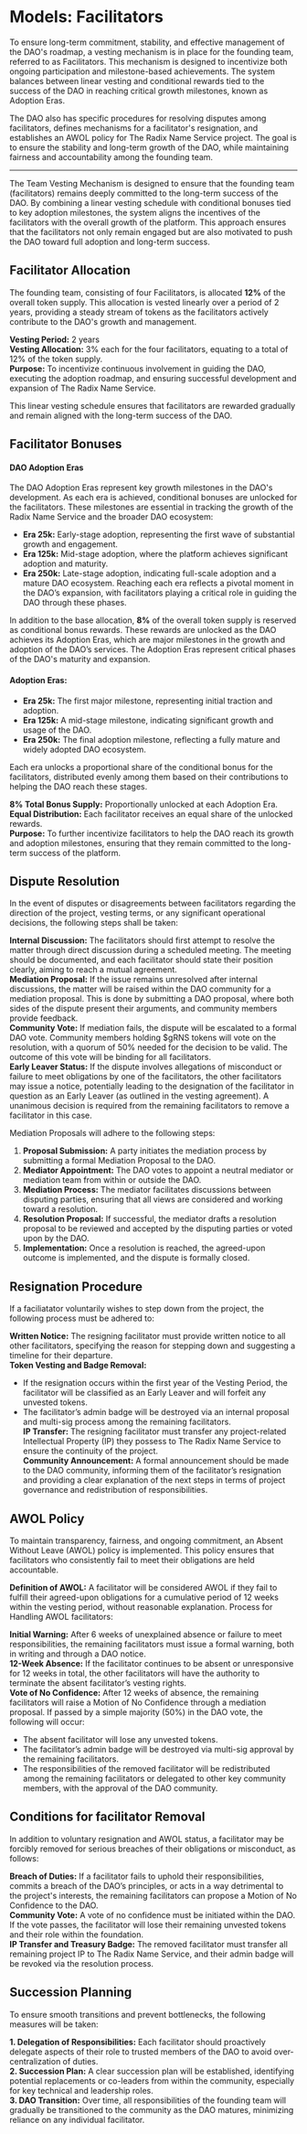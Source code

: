 # Models: Facilitators

To ensure long-term commitment, stability, and effective management of the DAO's roadmap, a vesting mechanism is in place for the founding team, referred to as Facilitators. This mechanism is designed to incentivize both ongoing participation and milestone-based achievements. The system balances between linear vesting and conditional rewards tied to the success of the DAO in reaching critical growth milestones, known as Adoption Eras.

The DAO also has specific procedures for resolving disputes among facilitators, defines mechanisms for a facilitator's resignation, and establishes an AWOL policy for The Radix Name Service project. The goal is to ensure the stability and long-term growth of the DAO, while maintaining fairness and accountability among the founding team.

---

The Team Vesting Mechanism is designed to ensure that the founding team (facilitators) remains deeply committed to the long-term success of the DAO. By combining a linear vesting schedule with conditional bonuses tied to key adoption milestones, the system aligns the incentives of the facilitators with the overall growth of the platform. This approach ensures that the facilitators not only remain engaged but are also motivated to push the DAO toward full adoption and long-term success.

## Facilitator Allocation

The founding team, consisting of four Facilitators, is allocated **12%** of the overall token supply. This allocation is vested linearly over a period of 2 years, providing a steady stream of tokens as the facilitators actively contribute to the DAO's growth and management.

**Vesting Period:** 2 years<br />
**Vesting Allocation:** 3% each for the four facilitators, equating to a total of 12% of the token supply.<br />
**Purpose:** To incentivize continuous involvement in guiding the DAO, executing the adoption roadmap, and ensuring successful development and expansion of The Radix Name Service.

This linear vesting schedule ensures that facilitators are rewarded gradually and remain aligned with the long-term success of the DAO.

## Facilitator Bonuses

#### DAO Adoption Eras

The DAO Adoption Eras represent key growth milestones in the DAO's development. As each era is achieved, conditional bonuses are unlocked for the facilitators. These milestones are essential in tracking the growth of the Radix Name Service and the broader DAO ecosystem:

- **Era 25k:** Early-stage adoption, representing the first wave of substantial growth and engagement.
- **Era 125k:** Mid-stage adoption, where the platform achieves significant adoption and maturity.
- **Era 250k:** Late-stage adoption, indicating full-scale adoption and a mature DAO ecosystem.
Reaching each era reflects a pivotal moment in the DAO’s expansion, with facilitators playing a critical role in guiding the DAO through these phases.

In addition to the base allocation, **8%** of the overall token supply is reserved as conditional bonus rewards. These rewards are unlocked as the DAO achieves its Adoption Eras, which are major milestones in the growth and adoption of the DAO’s services. The Adoption Eras represent critical phases of the DAO's maturity and expansion.

#### Adoption Eras:
- **Era 25k:** The first major milestone, representing initial traction and adoption.
- **Era 125k:** A mid-stage milestone, indicating significant growth and usage of the DAO.
- **Era 250k:** The final adoption milestone, reflecting a fully mature and widely adopted DAO ecosystem.

Each era unlocks a proportional share of the conditional bonus for the facilitators, distributed evenly among them based on their contributions to helping the DAO reach these stages.

**8% Total Bonus Supply:** Proportionally unlocked at each Adoption Era.<br />
**Equal Distribution:** Each facilitator receives an equal share of the unlocked rewards.<br />
**Purpose:** To further incentivize facilitators to help the DAO reach its growth and adoption milestones, ensuring that they remain committed to the long-term success of the platform.

## Dispute Resolution

In the event of disputes or disagreements between facilitators regarding the direction of the project, vesting terms, or any significant operational decisions, the following steps shall be taken:

**Internal Discussion:** The facilitators should first attempt to resolve the matter through direct discussion during a scheduled meeting. The meeting should be documented, and each facilitator should state their position clearly, aiming to reach a mutual agreement.<br />
**Mediation Proposal:** If the issue remains unresolved after internal discussions, the matter will be raised within the DAO community for a mediation proposal. This is done by submitting a DAO proposal, where both sides of the dispute present their arguments, and community members provide feedback.<br />
**Community Vote:** If mediation fails, the dispute will be escalated to a formal DAO vote. Community members holding $gRNS tokens will vote on the resolution, with a quorum of 50% needed for the decision to be valid. The outcome of this vote will be binding for all facilitators.<br />
**Early Leaver Status:** If the dispute involves allegations of misconduct or failure to meet obligations by one of the facilitators, the other facilitators may issue a notice, potentially leading to the designation of the facilitator in question as an Early Leaver (as outlined in the vesting agreement). A unanimous decision is required from the remaining facilitators to remove a facilitator in this case.

Mediation Proposals will adhere to the following steps:

1. **Proposal Submission:** A party initiates the mediation process by submitting a formal Mediation Proposal to the DAO.
2. **Mediator Appointment:** The DAO votes to appoint a neutral mediator or mediation team from within or outside the DAO.
3. **Mediation Process:** The mediator facilitates discussions between disputing parties, ensuring that all views are considered and working toward a resolution.
4. **Resolution Proposal:** If successful, the mediator drafts a resolution proposal to be reviewed and accepted by the disputing parties or voted upon by the DAO.
5. **Implementation:** Once a resolution is reached, the agreed-upon outcome is implemented, and the dispute is formally closed.

## Resignation Procedure

If a faciliatator voluntarily wishes to step down from the project, the following process must be adhered to:

**Written Notice:** The resigning facilitator must provide written notice to all other facilitators, specifying the reason for stepping down and suggesting a timeline for their departure.<br />
**Token Vesting and Badge Removal:** 
- If the resignation occurs within the first year of the Vesting Period, the facilitator will be classified as an Early Leaver and will forfeit any unvested tokens.
- The facilitator’s admin badge will be destroyed via an internal proposal and multi-sig process among the remaining facilitators.<br />
**IP Transfer:** The resigning facilitator must transfer any project-related Intellectual Property (IP) they possess to The Radix Name Service to ensure the continuity of the project.<br />
**Community Announcement:** A formal announcement should be made to the DAO community, informing them of the facilitator’s resignation and providing a clear explanation of the next steps in terms of project governance and redistribution of responsibilities.

## AWOL Policy

To maintain transparency, fairness, and ongoing commitment, an Absent Without Leave (AWOL) policy is implemented. This policy ensures that facilitators who consistently fail to meet their obligations are held accountable.

**Definition of AWOL:** A facilitator will be considered AWOL if they fail to fulfill their agreed-upon obligations for a cumulative period of 12 weeks within the vesting period, without reasonable explanation.
Process for Handling AWOL facilitators:

**Initial Warning:** After 6 weeks of unexplained absence or failure to meet responsibilities, the remaining facilitators must issue a formal warning, both in writing and through a DAO notice.<br />
**12-Week Absence:** If the facilitator continues to be absent or unresponsive for 12 weeks in total, the other facilitators will have the authority to terminate the absent facilitator’s vesting rights.<br />
**Vote of No Confidence:** After 12 weeks of absence, the remaining facilitators will raise a Motion of No Confidence through a mediation proposal. If passed by a simple majority (50%) in the DAO vote, the following will occur:
- The absent facilitator will lose any unvested tokens.
- The facilitator’s admin badge will be destroyed via multi-sig approval by the remaining facilitators.
- The responsibilities of the removed facilitator will be redistributed among the remaining facilitators or delegated to other key community members, with the approval of the DAO community.

## Conditions for facilitator Removal

In addition to voluntary resignation and AWOL status, a facilitator may be forcibly removed for serious breaches of their obligations or misconduct, as follows:

**Breach of Duties:** If a facilitator fails to uphold their responsibilities, commits a breach of the DAO’s principles, or acts in a way detrimental to the project's interests, the remaining facilitators can propose a Motion of No Confidence to the DAO.<br />
**Community Vote:** A vote of no confidence must be initiated within the DAO. If the vote passes, the facilitator will lose their remaining unvested tokens and their role within the foundation.<br />
**IP Transfer and Treasury Badge:** The removed facilitator must transfer all remaining project IP to The Radix Name Service, and their admin badge will be revoked via the resolution process.

## Succession Planning

To ensure smooth transitions and prevent bottlenecks, the following measures will be taken:

**1. Delegation of Responsibilities:** Each facilitator should proactively delegate aspects of their role to trusted members of the DAO to avoid over-centralization of duties.<br />
**2. Succession Plan:** A clear succession plan will be established, identifying potential replacements or co-leaders from within the community, especially for key technical and leadership roles.<br />
**3. DAO Transition:** Over time, all responsibilities of the founding team will gradually be transitioned to the community as the DAO matures, minimizing reliance on any individual facilitator.